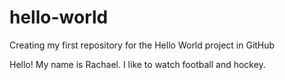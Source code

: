 # hello-world
Creating my first repository for the Hello World project in GitHub

Hello!  My name is Rachael. I like to watch football and hockey.
